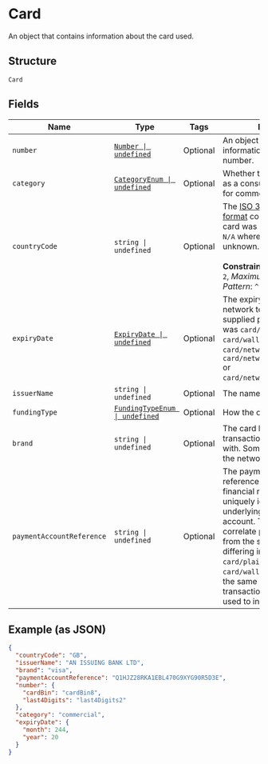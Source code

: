 
# Card

An object that contains information about the card used.

## Structure

`Card`

## Fields

| Name | Type | Tags | Description |
|  --- | --- | --- | --- |
| `number` | [`Number \| undefined`](../../doc/models/number.md) | Optional | An object that contains information about the card number. |
| `category` | [`CategoryEnum \| undefined`](../../doc/models/category-enum.md) | Optional | Whether the card is classed as a consumer card or a card for commercial use. |
| `countryCode` | `string \| undefined` | Optional | The [ISO 3166-1 Alpha-2 format](/products/reference/supported-countries-currencies#iso-country-codes) country code that the card was issued in. May return `N/A` where the country is unknown.<br><br>**Constraints**: *Minimum Length*: `2`, *Maximum Length*: `2`, *Pattern*: `^[A-Z]+$` |
| `expiryDate` | [`ExpiryDate \| undefined`](../../doc/models/expiry-date.md) | Optional | The expiry date of the card or network token (where the supplied paymentInstrument was `card/wallet+applepay`, `card/wallet+googlepay`, `card/networkToken`, `card/networkToken+applepay` or `card/networkToken+googlepay`). |
| `issuerName` | `string \| undefined` | Optional | The name of the card issuer. |
| `fundingType` | [`FundingTypeEnum \| undefined`](../../doc/models/funding-type-enum.md) | Optional | How the card is funded. |
| `brand` | `string \| undefined` | Optional | The card brand that the transaction was processed with. Sometimes referred to as the network or scheme. |
| `paymentAccountReference` | `string \| undefined` | Optional | The payment account reference (PAR) is a non-financial reference that uniquely identifies the underlying cardholder account. This allows you to correlate payments made from the same account with differing instruments (e.g. `card/plain` and `card/wallet+applepay`), where the same account funds the transaction. A PAR cannot be used to initiate a payment. |

## Example (as JSON)

```json
{
  "countryCode": "GB",
  "issuerName": "AN ISSUING BANK LTD",
  "brand": "visa",
  "paymentAccountReference": "Q1HJZ28RKA1EBL470G9XYG90R5D3E",
  "number": {
    "cardBin": "cardBin8",
    "last4Digits": "last4Digits2"
  },
  "category": "commercial",
  "expiryDate": {
    "month": 244,
    "year": 20
  }
}
```

